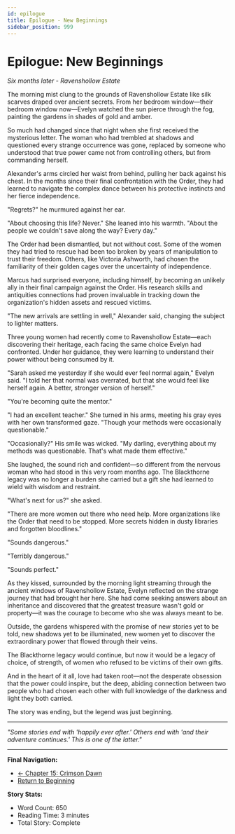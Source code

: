 ```yaml
---
id: epilogue
title: Epilogue - New Beginnings
sidebar_position: 999
---
```


# Epilogue: New Beginnings

*Six months later - Ravenshollow Estate*

The morning mist clung to the grounds of Ravenshollow Estate like silk scarves draped over ancient secrets. From her bedroom window—their bedroom window now—Evelyn watched the sun pierce through the fog, painting the gardens in shades of gold and amber.

So much had changed since that night when she first received the mysterious letter. The woman who had trembled at shadows and questioned every strange occurrence was gone, replaced by someone who understood that true power came not from controlling others, but from commanding herself.

Alexander's arms circled her waist from behind, pulling her back against his chest. In the months since their final confrontation with the Order, they had learned to navigate the complex dance between his protective instincts and her fierce independence.

"Regrets?" he murmured against her ear.

"About choosing this life? Never." She leaned into his warmth. "About the people we couldn't save along the way? Every day."

The Order had been dismantled, but not without cost. Some of the women they had tried to rescue had been too broken by years of manipulation to trust their freedom. Others, like Victoria Ashworth, had chosen the familiarity of their golden cages over the uncertainty of independence.

Marcus had surprised everyone, including himself, by becoming an unlikely ally in their final campaign against the Order. His research skills and antiquities connections had proven invaluable in tracking down the organization's hidden assets and rescued victims.

"The new arrivals are settling in well," Alexander said, changing the subject to lighter matters.

Three young women had recently come to Ravenshollow Estate—each discovering their heritage, each facing the same choice Evelyn had confronted. Under her guidance, they were learning to understand their power without being consumed by it.

"Sarah asked me yesterday if she would ever feel normal again," Evelyn said. "I told her that normal was overrated, but that she would feel like herself again. A better, stronger version of herself."

"You're becoming quite the mentor."

"I had an excellent teacher." She turned in his arms, meeting his gray eyes with her own transformed gaze. "Though your methods were occasionally questionable."

"Occasionally?" His smile was wicked. "My darling, everything about my methods was questionable. That's what made them effective."

She laughed, the sound rich and confident—so different from the nervous woman who had stood in this very room months ago. The Blackthorne legacy was no longer a burden she carried but a gift she had learned to wield with wisdom and restraint.

"What's next for us?" she asked.

"There are more women out there who need help. More organizations like the Order that need to be stopped. More secrets hidden in dusty libraries and forgotten bloodlines."

"Sounds dangerous."

"Terribly dangerous."

"Sounds perfect."

As they kissed, surrounded by the morning light streaming through the ancient windows of Ravenshollow Estate, Evelyn reflected on the strange journey that had brought her here. She had come seeking answers about an inheritance and discovered that the greatest treasure wasn't gold or property—it was the courage to become who she was always meant to be.

Outside, the gardens whispered with the promise of new stories yet to be told, new shadows yet to be illuminated, new women yet to discover the extraordinary power that flowed through their veins.

The Blackthorne legacy would continue, but now it would be a legacy of choice, of strength, of women who refused to be victims of their own gifts.

And in the heart of it all, love had taken root—not the desperate obsession that the power could inspire, but the deep, abiding connection between two people who had chosen each other with full knowledge of the darkness and light they both carried.

The story was ending, but the legend was just beginning.

---

*"Some stories end with 'happily ever after.' Others end with 'and their adventure continues.' This is one of the latter."*

---

**Final Navigation:**
- [← Chapter 15: Crimson Dawn](part3/chapter15)
- [Return to Beginning](prologue)

**Story Stats:**
- Word Count: 650
- Reading Time: 3 minutes
- Total Story: Complete

